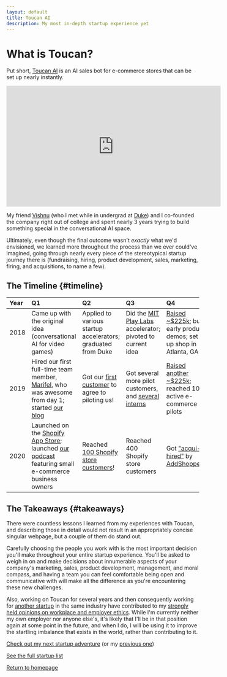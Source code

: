 ```yaml
---
layout: default
title: Toucan AI
description: My most in-depth startup experience yet
---
```


# What is Toucan?

Put short, [Toucan AI](https://www.toucanai.com) is an AI sales bot for e-commerce stores that can be set up nearly instantly. 

<iframe width="560" height="315" src="https://www.youtube.com/embed/k3P_awQEJtU" title="YouTube video player" frameborder="0" allow="accelerometer; autoplay; clipboard-write; encrypted-media; gyroscope; picture-in-picture" allowfullscreen></iframe>

My friend [Vishnu](https://www.linkedin.com/in/vishnu-menon/) (who I met while in undergrad at [Duke](https://www.duke.edu)) and I co-founded the company right out of college and spent nearly 3 years trying to build something special in the conversational AI space. 

Ultimately, even though the final outcome wasn't _exactly_ what we'd envisioned, we learned more throughout the process than we ever could've imagined, going through nearly every piece of the stereotypical startup journey there is (fundraising, hiring, product development, sales, marketing, firing, and acquisitions, to name a few). 

## The Timeline {#timeline}

| Year         | Q1    | Q2    | Q3    | Q4    |
|:-------------|:------|:------|:------|:------|
| 2018                                                                                                                                                            | Came up with the original idea (conversational AI for video games)                                                                                              | Applied to various startup accelerators; graduated from Duke | Did the [MIT Play Labs](https://www.playlabs.tv) accelerator; pivoted to current idea  | [Raised ~$225k](https://www.wraltechwire.com/2019/06/18/duke-grads-artificial-intelligence-startup-focuses-on-shopping-lands-funding/); built early product demos; set up shop in Atlanta, GA |
| 2019 | Hired our first full-time team member, [Marifel](https://www.linkedin.com/in/mrbarbasa/), who was awesome from day 1; started [our blog](https://www.toucanai.com/blog/) | Got our [first customer](https://www.sanidesigns.com) to agree to piloting us! | Got several more pilot customers, and [several interns](https://www.linkedin.com/posts/arjundevarajan_interns-classof2019-activity-6536617214861197312-41jq) | [Raised another ~$225k](https://www.wraltechwire.com/2020/02/20/duke-grads-artificial-intelligence-startup-raises-capital-launches-on-shopify-platform/); reached 10 active e-commerce pilots | 
| 2020 | Launched on the [Shopify App Store](https://apps.shopify.com/toucan-ai); launched [our podcast](https://podcasts.apple.com/us/podcast/my-first-sale/id1494151521) featuring small e-commerce business owners    | Reached [100 Shopify store customers](https://www.toucanai.com/blog/post/100-customers/)!      | Reached 400 Shopify store customers  | Got ["acqui-hired"](https://en.wikipedia.org/wiki/Acqui-hiring) by [AddShoppers](./addshoppers) |

## The Takeaways {#takeaways}

There were countless lessons I learned from my experiences with Toucan, and describing those in detail would not result in an appropriately concise singular webpage, but a couple of them do stand out. 

Carefully choosing the people you work with is the most important decision you'll make throughout your entire startup experience. You'll be asked to weigh in on and make decisions about innumerable aspects of your company's marketing, sales, product development, management, and moral compass, and having a team you can feel comfortable being open and communicative with will make all the difference as you're encountering these new challenges. 

Also, working on Toucan for several years and then consequently working for [another startup](./addshoppers) in the same industry have contributed to my [strongly held opinions on workplace and employer ethics](../ethics). While I'm currently neither my own employer nor anyone else's, it's likely that I'll be in that position again at some point in the future, and when I do, I will be using it to improve the startling imbalance that exists in the world, rather than contributing to it. 

[Check out my next startup adventure](./addshoppers) (or my [previous one](./nebula-learning))

[See the full startup list](../startups)

[Return to homepage](../..)